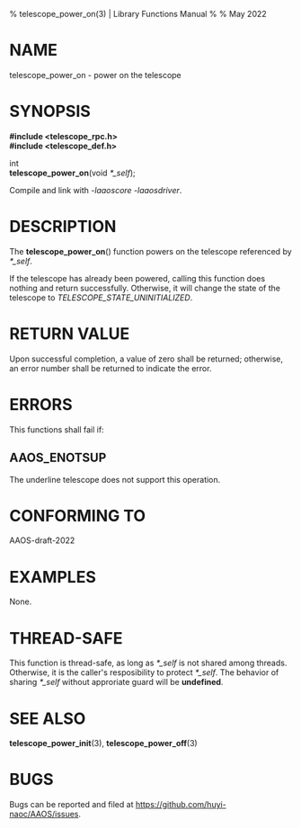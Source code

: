 % telescope\_power_on(3) | Library Functions Manual
%
% May 2022

NAME
====

telescope\_power\_on - power on the telescope

SYNOPSIS
========

**#include <telescope_rpc.h>**  
**#include <telescope_def.h>**

int  
**telescope_power_on**(void *\*\_self*);

Compile and link with *-laaoscore* *-laaosdriver*.

DESCRIPTION
===========

The **telescope_power_on**() function powers on the telescope referenced by *\*\_self*.   

If the telescope has already been powered, calling this function does nothing and return successfully. Otherwise, it will change the state of the telescope to *TELESCOPE_STATE_UNINITIALIZED*. 

RETURN VALUE
============

Upon successful completion, a value of zero shall be returned; otherwise, an error number shall be returned to indicate the error.

ERRORS
======

This functions shall fail if:

AAOS\_ENOTSUP
------------

The underline telescope does not support this operation.

CONFORMING TO
=============

AAOS-draft-2022

EXAMPLES
========

None.

THREAD-SAFE
===========

This function is thread-safe, as long as *\*\_self* is not shared among threads. Otherwise, it is the caller's resposibility to protect *\*\_self*. The behavior of sharing *\*\_self* without approriate guard will be **undefined**.

SEE ALSO
========

**telescope_power_init**(3), **telescope_power_off**(3)

BUGS
====

Bugs can be reported and filed at https://github.com/huyi-naoc/AAOS/issues.

